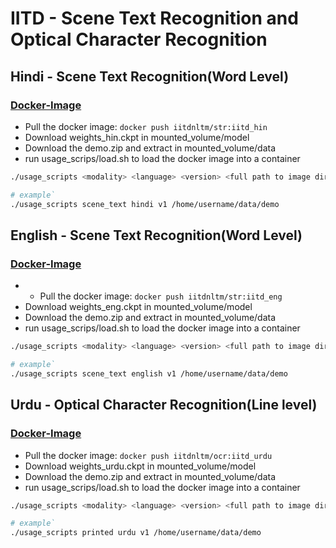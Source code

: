 # IITD - Scene Text Recognition and Optical Character Recognition
## Hindi - Scene Text Recognition(Word Level)
### [Docker-Image](https://hub.docker.com/repository/docker/iitdnltm/str)
- Pull the docker image: `docker push iitdnltm/str:iitd_hin`
- Download weights_hin.ckpt in mounted_volume/model 
- Download the demo.zip and extract in mounted_volume/data
- run usage_scrips/load.sh to load the docker image into a container


```bash
./usage_scripts <modality> <language> <version> <full path to image dir>

# example`
./usage_scripts scene_text hindi v1 /home/username/data/demo
```

## English - Scene Text Recognition(Word Level)
### [Docker-Image](https://hub.docker.com/repository/docker/iitdnltm/str)
- - Pull the docker image: `docker push iitdnltm/str:iitd_eng`
- Download weights_eng.ckpt in mounted_volume/model 
- Download the demo.zip and extract in mounted_volume/data
- run usage_scrips/load.sh to load the docker image into a container


```bash
./usage_scripts <modality> <language> <version> <full path to image dir>

# example`
./usage_scripts scene_text english v1 /home/username/data/demo
```


## Urdu - Optical Character Recognition(Line level)
### [Docker-Image](https://hub.docker.com/repository/docker/iitdnltm/ocr)
- Pull the docker image: `docker push iitdnltm/ocr:iitd_urdu`
- Download weights_urdu.ckpt in mounted_volume/model 
- Download the demo.zip and extract in mounted_volume/data
- run usage_scrips/load.sh to load the docker image into a container


```bash
./usage_scripts <modality> <language> <version> <full path to image dir>

# example`
./usage_scripts printed urdu v1 /home/username/data/demo
```


